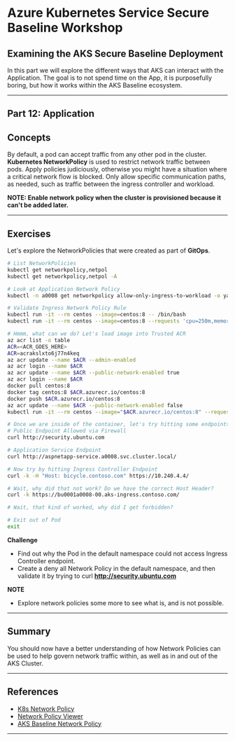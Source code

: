 # Azure Kubernetes Service Secure Baseline Workshop

## Examining the AKS Secure Baseline Deployment

In this part we will explore the different ways that AKS can interact with the Application. The goal is to not spend time on the App, it is purposefully boring, but how it works within the AKS Baseline ecosystem.

---

## Part 12: Application

## Concepts

By default, a pod can accept traffic from any other pod in the cluster. **Kubernetes NetworkPolicy** is used to restrict network traffic between pods. Apply policies judiciously, otherwise you might have a situation where a critical network flow is blocked. Only allow specific communication paths, as needed, such as traffic between the ingress controller and workload.

**NOTE: Enable network policy when the cluster is provisioned because it can't be added later.**

---

## Exercises

Let's explore the NetworkPolicies that were created as part of **GitOps**.

```bash
# List NetworkPolicies
kubectl get networkpolicy,netpol
kubectl get networkpolicy,netpol -A

# Look at Application Network Policy
kubectl -n a0008 get networkpolicy allow-only-ingress-to-workload -o yaml

# Validate Ingress Network Policy Rule
kubectl run -it --rm centos --image=centos:8 -- /bin/bash
kubectl run -it --rm centos --image=centos:8 --requests 'cpu=250m,memory=512Mi' --limits 'cpu=250m,memory=512Mi' -- /bin/bash

# Hmmm, what can we do? Let's load image into Trusted ACR
az acr list -o table
ACR=<ACR_GOES_HERE>
ACR=acrakslxto6j77n4keq
az acr update --name $ACR --admin-enabled
az acr login --name $ACR
az acr update --name $ACR --public-network-enabled true
az acr login --name $ACR
docker pull centos:8
docker tag centos:8 $ACR.azurecr.io/centos:8
docker push $ACR.azurecr.io/centos:8
az acr update --name $ACR --public-network-enabled false
kubectl run -it --rm centos --image="$ACR.azurecr.io/centos:8" --requests 'cpu=250m,memory=512Mi' --limits 'cpu=250m,memory=512Mi' -- /bin/bash

# Once we are inside of the container, let's try hitting some endpoints to see what we can, and cannot do.
# Public Endpoint Allowed via Firewall
curl http://security.ubuntu.com

# Application Service Endpoint
curl http://aspnetapp-service.a0008.svc.cluster.local/

# Now try by hitting Ingress Controller Endpoint
curl -k -H "Host: bicycle.contoso.com" https://10.240.4.4/

# Wait, why did that not work? Do we have the correct Host Header?
curl -k https://bu0001a0008-00.aks-ingress.contoso.com/

# Wait, that kind of worked, why did I get forbidden?

# Exit out of Pod
exit
```

**Challenge**

- Find out why the Pod in the default namespace could not access Ingress Controller endpoint.
- Create a deny all Network Policy in the default namespace, and then validate it by trying to curl **http://security.ubuntu.com**

**NOTE**

- Explore network policies some more to see what is, and is not possible.

---

## Summary

You should now have a better understanding of how Network Policies can be used to help govern network traffic within, as well as in and out of the AKS Cluster.

---

## References

- [K8s Network Policy](https://kubernetes.io/docs/concepts/services-networking/network-policies/)
- [Network Policy Viewer](https://orca.tufin.io/netpol/#)
- [AKS Baseline Network Policy](https://docs.microsoft.com/azure/architecture/reference-architectures/containers/aks/secure-baseline-aks#pod-to-pod-traffic)

---
